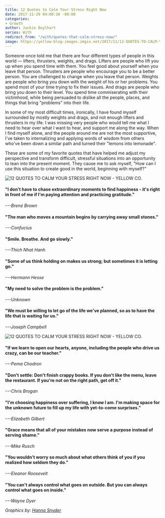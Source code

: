 ```yaml
---
title: 12 Quotes to Calm Your Stress Right Now
date: 2017-11-29 04:00:16 -08:00
categories:
- Growth
author: Jackie Boylhart
series: With
redirect_from: "/with/quotes-that-calm-stress-now/"
image: https://yellow-blog-images.imgix.net/2017/11/12-QUOTES-TO-CALM-YOUR-STRESS-RIGHT-NOW-YELLOW-CO-3.jpg
---
```


Someone once told me that there are four different types of people in this world — lifters, thrusters, weights, and drags. Lifters are people who lift you up when you spend time with them. You feel good about yourself when you leave that person. Thrusters are people who encourage you to be a better person. You are challenged to change when you leave that person. Weights are people who bring you down with the weight of his or her problems. You spend most of your time trying to fix their issues. And drags are people who bring you down to their level. You spend time commiserating with their victimhood, while being persuaded to dislike all the people, places, and things that bring "problems" into their life.

In some of my most difficult times, ironically, I have found myself surrounded by mostly weights and drags, and not enough lifters and thrusters in my life. I was missing very people who would tell me what I need to hear over what I want to hear, and support me along the way. When I find myself alone, and the people around me are not the most supportive, I've taken to internalizing and applying words of wisdom from others who've been down a similar path and turned their "lemons into lemonade".

These are some of my favorite quotes that have helped me adjust my perspective and transform difficult, stressful situations into an opportunity to lean into the present moment. They cause me to ask myself, "How can I use this situation to create good in the world, beginning with myself?"

![12 QUOTES TO CALM YOUR STRESS RIGHT NOW - YELLOW CO.](https://yellow-blog-images.imgix.net/2017/11/12-QUOTES-TO-CALM-YOUR-STRESS-RIGHT-NOW-YELLOW-CO.jpg)

#### **"I don't have to chase extraordinary moments to find happiness - it's right in front of me if I'm paying attention and practicing gratitude."**

_---Brené Brown_

#### **"The man who moves a mountain begins by carrying away small stones."**

_---Confucius_

#### **"Smile. Breathe. And go slowly."**

_---Thich Nhat Hanh_

#### **"Some of us think holding on makes us strong; but sometimes it is letting go."**

_---Hermann Hesse_

#### **"My need to solve the problem is the problem."**

_---Unknown_

#### **"We must be willing to let go of the life we've planned, so as to have the life that is waiting for us."**

_---Joseph Campbell_

![12 QUOTES TO CALM YOUR STRESS RIGHT NOW - YELLOW CO.](https://yellow-blog-images.imgix.net/2017/11/12-QUOTES-TO-CALM-YOUR-STRESS-RIGHT-NOW-YELLOW-CO-2.jpg)

#### **"If we learn to open our hearts, anyone, including the people who drive us crazy, can be our teacher."**

_---Pema Chodron_

#### **"Don't settle: Don't finish crappy books. If you don't like the menu, leave the restaurant. If you're not on the right path, get off it."**

_---Chris Brogan_

#### **"I'm choosing happiness over suffering, I know I am. I'm making space for the unknown future to fill up my life with yet-to-come surprises."**

_---Elizabeth Gilbert_

#### **"Grace means that all of your mistakes now serve a purpose instead of serving shame."**

_---Mike Rusch_

#### **"You wouldn't worry so much about what others think of you if you realized how seldom they do."**

_---Eleanor Roosevelt_

#### **"You can't always control what goes on outside. But you can always control what goes on inside."**

_---Wayne Dyer_

_Graphics by: [Hanna Snyder](http://www.hannasnyder.com/)_

